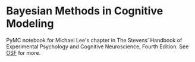 # Bayesian Methods in Cognitive Modeling

PyMC notebook for Michael Lee's chapter in The Stevens’ Handbook of Experimental Psychology and Cognitive Neuroscience, Fourth Edition. See [OSF](https://osf.io/zur8m/) for more.